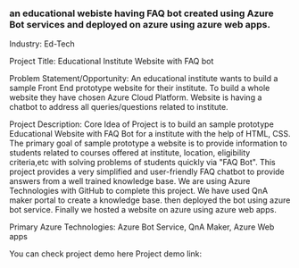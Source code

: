  <h3> an educational webiste having FAQ bot created using Azure Bot services and deployed on azure using azure web apps.</h3>
Industry:
Ed-Tech

Project Title:
Educational Institute Website with FAQ bot

Problem Statement/Opportunity:
 An educational institute wants to build a sample Front End prototype website for their institute. To build a whole website they have chosen Azure Cloud Platform. 
Website is having a chatbot to address all queries/questions related to institute.

Project Description:
Core Idea of Project is to build an sample prototype Educational Website with FAQ Bot for a institute with the help of HTML, CSS. 
The primary goal of sample prototype a website is to provide information to students related to courses offered at institute, location, eligibility criteria,etc with solving problems of students quickly via "FAQ Bot". 
This project provides a very simplified and user-friendly FAQ chatbot to provide answers from a well trained knowledge base. 
We are using Azure Technologies with GitHub to complete this project.
We have used QnA maker portal to create a knowledge base. then deployed the bot using azure bot service.
Finally we hosted a website on azure using azure web apps.

Primary Azure Technologies:
Azure Bot Service, QnA Maker, Azure Web apps

You can check project demo here
Project demo link: 
